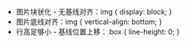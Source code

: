 - 图片块状化 - 无基线对齐：img { display: block; }
- 图片底线对齐：img { vertical-align: bottom; }
- 行高足够小 - 基线位置上移：.box { line-height: 0; }